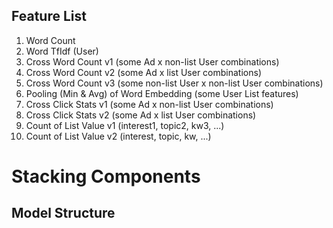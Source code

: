 ## Feature List
1. Word Count
2. Word TfIdf (User)
3. Cross Word Count v1 (some Ad x non-list User combinations)
4. Cross Word Count v2 (some Ad x list User combinations)
5. Cross Word Count v3 (some non-list User x non-list User combinations)
6. Pooling (Min & Avg) of Word Embedding (some User List features)
7. Cross Click Stats v1 (some Ad x non-list User combinations)
8. Cross Click Stats v2 (some Ad x list User combinations)
9. Count of List Value v1 (interest1, topic2, kw3, ...)
10. Count of List Value v2 (interest, topic, kw, ...)

# Stacking Components

## Model Structure
